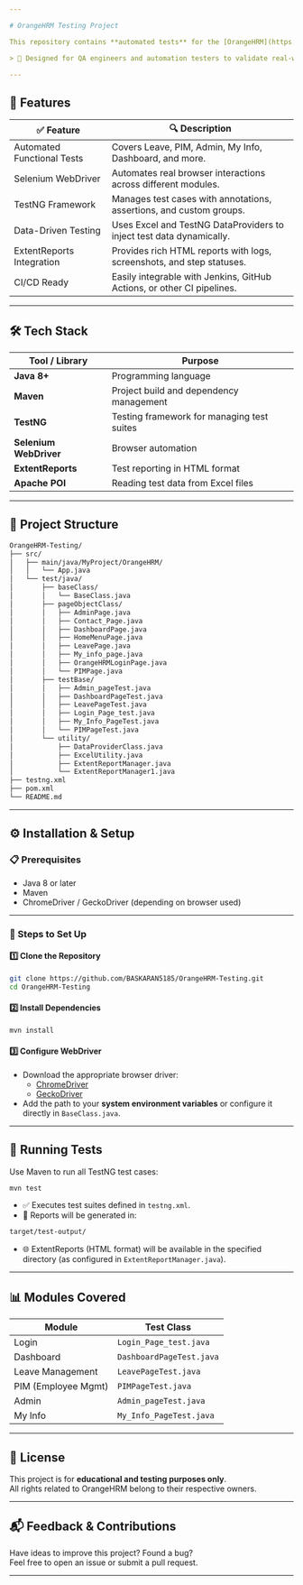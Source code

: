 ```yaml
---

# OrangeHRM Testing Project

This repository contains **automated tests** for the [OrangeHRM](https://www.orangehrm.com/) application. The goal of this project is to ensure the **functionality**, **performance**, and **reliability** of key modules in the OrangeHRM system using Selenium and TestNG.

> 📌 Designed for QA engineers and automation testers to validate real-world HR workflows.

---
```


## 🚀 Features

| ✅ Feature               | 🔍 Description                                                                 |
|-------------------------|---------------------------------------------------------------------------------|
| Automated Functional Tests | Covers Leave, PIM, Admin, My Info, Dashboard, and more.                    |
| Selenium WebDriver      | Automates real browser interactions across different modules.                  |
| TestNG Framework        | Manages test cases with annotations, assertions, and custom groups.            |
| Data-Driven Testing     | Uses Excel and TestNG DataProviders to inject test data dynamically.           |
| ExtentReports Integration | Provides rich HTML reports with logs, screenshots, and step statuses.       |
| CI/CD Ready             | Easily integrable with Jenkins, GitHub Actions, or other CI pipelines.         |

---

## 🛠️ Tech Stack

| Tool / Library     | Purpose                          |
|--------------------|----------------------------------|
| **Java 8+**        | Programming language              |
| **Maven**          | Project build and dependency management |
| **TestNG**         | Testing framework for managing test suites |
| **Selenium WebDriver** | Browser automation               |
| **ExtentReports**  | Test reporting in HTML format     |
| **Apache POI**     | Reading test data from Excel files |

---

## 📁 Project Structure

```bash
OrangeHRM-Testing/
├── src/
│   ├── main/java/MyProject/OrangeHRM/
│   │   └── App.java
│   └── test/java/
│       ├── baseClass/
│       │   └── BaseClass.java
│       ├── pageObjectClass/
│       │   ├── AdminPage.java
│       │   ├── Contact_Page.java
│       │   ├── DashboardPage.java
│       │   ├── HomeMenuPage.java
│       │   ├── LeavePage.java
│       │   ├── My_info_page.java
│       │   ├── OrangeHRMLoginPage.java
│       │   └── PIMPage.java
│       ├── testBase/
│       │   ├── Admin_pageTest.java
│       │   ├── DashboardPageTest.java
│       │   ├── LeavePageTest.java
│       │   ├── Login_Page_test.java
│       │   ├── My_Info_PageTest.java
│       │   └── PIMPageTest.java
│       └── utility/
│           ├── DataProviderClass.java
│           ├── ExcelUtility.java
│           ├── ExtentReportManager.java
│           └── ExtentReportManager1.java
├── testng.xml
├── pom.xml
└── README.md
```

---

## ⚙️ Installation & Setup

### 📋 Prerequisites

- Java 8 or later
- Maven
- ChromeDriver / GeckoDriver (depending on browser used)

---

### 🧱 Steps to Set Up

#### 1️⃣ Clone the Repository

```bash
git clone https://github.com/BASKARAN5185/OrangeHRM-Testing.git
cd OrangeHRM-Testing
```

#### 2️⃣ Install Dependencies

```bash
mvn install
```

#### 3️⃣ Configure WebDriver

- Download the appropriate browser driver:
  - [ChromeDriver](https://sites.google.com/a/chromium.org/chromedriver/)
  - [GeckoDriver](https://github.com/mozilla/geckodriver/releases)
- Add the path to your **system environment variables** or configure it directly in `BaseClass.java`.

---

## 🧪 Running Tests

Use Maven to run all TestNG test cases:

```bash
mvn test
```

- ✅ Executes test suites defined in `testng.xml`.
- 📄 Reports will be generated in:

```bash
target/test-output/
```

- 🌐 ExtentReports (HTML format) will be available in the specified directory (as configured in `ExtentReportManager.java`).

---

## 📊 Modules Covered

| Module            | Test Class                  |
|-------------------|-----------------------------|
| Login             | `Login_Page_test.java`      |
| Dashboard         | `DashboardPageTest.java`    |
| Leave Management  | `LeavePageTest.java`        |
| PIM (Employee Mgmt) | `PIMPageTest.java`        |
| Admin             | `Admin_pageTest.java`       |
| My Info           | `My_Info_PageTest.java`     |

---

## 📄 License

This project is for **educational and testing purposes only**.  
All rights related to OrangeHRM belong to their respective owners.

---

## 📬 Feedback & Contributions

Have ideas to improve this project? Found a bug?  
Feel free to open an issue or submit a pull request.

---
